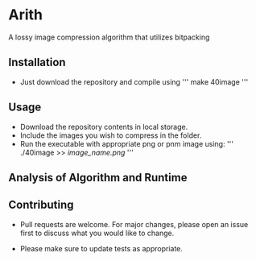 # Arith
A lossy image compression algorithm that utilizes bitpacking


## Installation
* Just download the repository and compile using
'''
 make 40image 
'''

## Usage
  * Download the repository contents in local storage.
  * Include the images you wish to compress in the folder.
  * Run the executable with appropriate png or pnm image using:
  '''
  ./40image >> *image_name.png*
  '''

## Analysis of Algorithm and Runtime
  

## Contributing

* Pull requests are welcome. For major changes, please open an issue first to discuss what you would like to change.

* Please make sure to update tests as appropriate.
